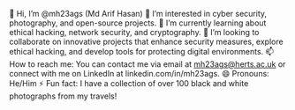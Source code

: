 👋 Hi, I’m @mh23ags (Md Arif Hasan)
👀 I’m interested in cyber security, photography, and open-source projects.
🌱 I’m currently learning about ethical hacking, network security, and cryptography.
💞️ I’m looking to collaborate on innovative projects that enhance security measures, explore ethical hacking, and develop tools for protecting digital environments.
📫 How to reach me: You can contact me via email at mh23ags@herts.ac.uk or connect with me on LinkedIn at linkedin.com/in/mh23ags.
😄 Pronouns: He/Him
⚡ Fun fact: I have a collection of over 100 black and white photographs from my travels!
